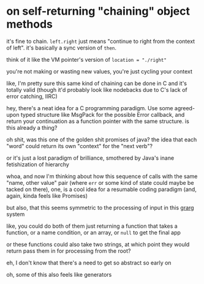 # on self-returning "chaining" object methods

it's fine to chain. `left.right` just means "continue to right from the context of left". it's basically a sync version of `then`.

think of it like the VM pointer's version of `location = "./right"`

you're not making or wasting new values, you're just cycling your context

like, I'm pretty sure this same kind of chaining can be done in C and it's totally valid (though it'd probably look like nodebacks due to C's lack of error catching, IIRC)

hey, there's a neat idea for a C programming paradigm. Use some agreed-upon typed structure like MsgPack for the possible Error callback, and return your continuation as a function pointer with the same structure. is this already a thing?

oh shit, was this one of the golden shit promises of java? the idea that each "word" could return its own "context" for the "next verb"?

or it's just a lost paradigm of brilliance, smothered by Java's inane fetishization of hierarchy

whoa, and now I'm thinking about how this sequence of calls with the same "name, other value" pair (where `err` or some kind of state could maybe be tacked on there), one, is a cool idea for a resumable coding paradigm (and, again, kinda feels like Promises)

but also, that this seems symmetric to the processing of input in this [grarg](8a56a105-b97c-4cd2-a3e8-0c021f3fc28b.md) system

like, you could do both of them just returning a function that takes a function, or a name condition, or an array, or `null` to get the final app

or these functions could also take two strings, at which point they would return pass them in for processing from the root?

eh, I don't know that there's a need to get so abstract so early on

oh, some of this also feels like generators
